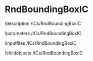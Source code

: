 <!-- MOOSE Documentation Stub: Remove this when content is added. -->

# RndBoundingBoxIC
!description /ICs/RndBoundingBoxIC

!parameters /ICs/RndBoundingBoxIC

!inputfiles /ICs/RndBoundingBoxIC

!childobjects /ICs/RndBoundingBoxIC
